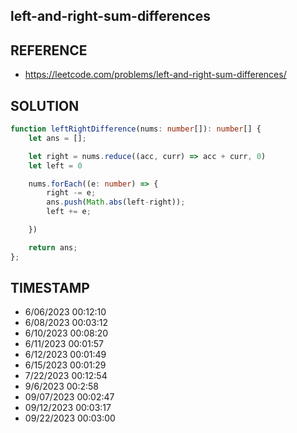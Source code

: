 ## left-and-right-sum-differences

## REFERENCE

- https://leetcode.com/problems/left-and-right-sum-differences/

## SOLUTION

``` Typescript
function leftRightDifference(nums: number[]): number[] {
    let ans = [];

    let right = nums.reduce((acc, curr) => acc + curr, 0)
    let left = 0

    nums.forEach((e: number) => {
        right -= e;
        ans.push(Math.abs(left-right));
        left += e;

    })

    return ans;
};
```

## TIMESTAMP

- 6/06/2023 00:12:10
- 6/08/2023 00:03:12
- 6/10/2023 00:08:20
- 6/11/2023 00:01:57
- 6/12/2023 00:01:49
- 6/15/2023 00:01:29
- 7/22/2023 00:12:54
- 9/6/2023 00:2:58
- 09/07/2023 00:02:47
- 09/12/2023 00:03:17
- 09/22/2023 00:03:00

















